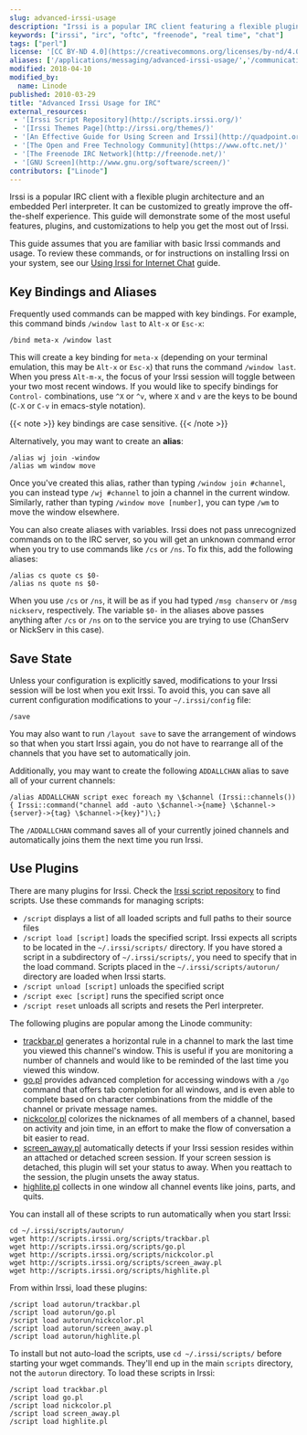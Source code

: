 ```yaml
---
slug: advanced-irssi-usage
description: "Irssi is a popular IRC client featuring a flexible plugin architecture and embedded Perl interpreter. Here's how to use it."
keywords: ["irssi", "irc", "oftc", "freenode", "real time", "chat"]
tags: ["perl"]
license: '[CC BY-ND 4.0](https://creativecommons.org/licenses/by-nd/4.0)'
aliases: ['/applications/messaging/advanced-irssi-usage/','/communications/irc/advanced-irssi/']
modified: 2018-04-10
modified_by:
  name: Linode
published: 2010-03-29
title: "Advanced Irssi Usage for IRC"
external_resources:
 - '[Irssi Script Repository](http://scripts.irssi.org/)'
 - '[Irssi Themes Page](http://irssi.org/themes/)'
 - '[An Effective Guide for Using Screen and Irssi](http://quadpoint.org/articles/irssi)'
 - '[The Open and Free Technology Community](https://www.oftc.net/)'
 - '[The Freenode IRC Network](http://freenode.net/)'
 - '[GNU Screen](http://www.gnu.org/software/screen/)'
contributors: ["Linode"]
---
```


Irssi is a popular IRC client with a flexible plugin architecture and an embedded Perl interpreter. It can be customized to greatly improve the off-the-shelf experience. This guide will demonstrate some of the most useful features, plugins, and customizations to help you get the most out of Irssi.

This guide assumes that you are familiar with basic Irssi commands and usage. To review these commands, or for instructions on installing Irssi on your system, see our [Using Irssi for Internet Chat](/docs/guides/using-irssi-for-internet-relay-chat/) guide.

## Key Bindings and Aliases

Frequently used commands can be mapped with key bindings. For example, this command binds `/window last` to `Alt-x` or `Esc-x`:

    /bind meta-x /window last

This will create a key binding for `meta-x` (depending on your terminal emulation, this may be `Alt-x` or `Esc-x`) that runs the command `/window last`. When you press `Alt-m-x`, the focus of your Irssi session will toggle between your two most recent windows. If you would like to specify bindings for `Control-` combinations, use `^X` or `^v`, where `X` and `v` are the keys to be bound (`C-X` or `C-v` in emacs-style notation).

{{< note >}}
key bindings are case sensitive.
{{< /note >}}

Alternatively, you may want to create an **alias**:

    /alias wj join -window
    /alias wm window move

Once you've created this alias, rather than typing `/window join #channel`, you can instead type `/wj #channel` to join a channel in the current window. Similarly, rather than typing `/window move [number]`, you can type `/wm` to move the window elsewhere.

You can also create aliases with variables. Irssi does not pass unrecognized commands on to the IRC server, so you will get an unknown command error when you try to use commands like `/cs` or `/ns`. To fix this, add the following aliases:

    /alias cs quote cs $0-
    /alias ns quote ns $0-

When you use `/cs` or `/ns`, it will be as if you had typed `/msg chanserv` or `/msg nickserv`, respectively. The variable `$0-` in the aliases above passes anything after `/cs` or `/ns` on to the service you are trying to use (ChanServ or NickServ in this case).

## Save State

Unless your configuration is explicitly saved, modifications to your Irssi session will be lost when you exit Irssi. To avoid this, you can save all current configuration modifications to your `~/.irssi/config` file:

    /save

You may also want to run `/layout save` to save the arrangement of windows so that when you start Irssi again, you do not have to rearrange all of the channels that you have set to automatically join.

Additionally, you may want to create the following `ADDALLCHAN` alias to save all of your current channels:

    /alias ADDALLCHAN script exec foreach my \$channel (Irssi::channels()) { Irssi::command("channel add -auto \$channel->{name} \$channel->{server}->{tag} \$channel->{key}")\;}

The `/ADDALLCHAN` command saves all of your currently joined channels and automatically joins them the next time you run Irssi.

## Use Plugins

There are many plugins for Irssi. Check the [Irssi script repository](http://scripts.irssi.org/) to find scripts. Use these commands for managing scripts:

-   `/script` displays a list of all loaded scripts and full paths to their source files
-   `/script load [script]` loads the specified script. Irssi expects all scripts to be located in the `~/.irssi/scripts/` directory. If you have stored a script in a subdirectory of `~/.irssi/scripts/`, you need to specify that in the load command. Scripts placed in the `~/.irssi/scripts/autorun/` directory are loaded when Irssi starts.
-   `/script unload [script]` unloads the specified script
-   `/script exec [script]` runs the specified script once
-   `/script reset` unloads all scripts and resets the Perl interpreter.

The following plugins are popular among the Linode community:

-   [trackbar.pl](http://scripts.irssi.org/scripts/trackbar.pl) generates a horizontal rule in a channel to mark the last time you viewed this channel's window. This is useful if you are monitoring a number of channels and would like to be reminded of the last time you viewed this window.
-   [go.pl](http://scripts.irssi.org/scripts/go.pl) provides advanced completion for accessing windows with a `/go` command that offers tab completion for all windows, and is even able to complete based on character combinations from the middle of the channel or private message names.
-   [nickcolor.pl](http://scripts.irssi.org/scripts/nickcolor.pl) colorizes the nicknames of all members of a channel, based on activity and join time, in an effort to make the flow of conversation a bit easier to read.
-   [screen_away.pl](http://scripts.irssi.org/scripts/screen_away.pl) automatically detects if your Irssi session resides within an attached or detached screen session. If your screen session is detached, this plugin will set your status to away. When you reattach to the session, the plugin unsets the away status.
-   [highlite.pl](http://scripts.irssi.org/scripts/highlite.pl) collects in one window all channel events like joins, parts, and quits.

You can install all of these scripts to run automatically when you start Irssi:

    cd ~/.irssi/scripts/autorun/
    wget http://scripts.irssi.org/scripts/trackbar.pl
    wget http://scripts.irssi.org/scripts/go.pl
    wget http://scripts.irssi.org/scripts/nickcolor.pl
    wget http://scripts.irssi.org/scripts/screen_away.pl
    wget http://scripts.irssi.org/scripts/highlite.pl

From within Irssi, load these plugins:

    /script load autorun/trackbar.pl
    /script load autorun/go.pl
    /script load autorun/nickcolor.pl
    /script load autorun/screen_away.pl
    /script load autorun/highlite.pl

To install but not auto-load the scripts, use `cd ~/.irssi/scripts/` before starting your wget commands. They'll end up in the main `scripts` directory, not the `autorun` directory. To load these scripts in Irssi:

    /script load trackbar.pl
    /script load go.pl
    /script load nickcolor.pl
    /script load screen_away.pl
    /script load highlite.pl
